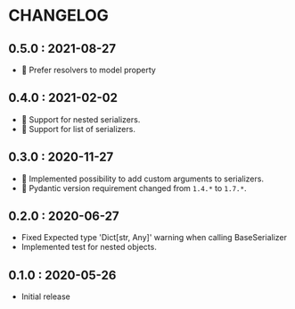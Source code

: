 # CHANGELOG

## 0.5.0 : 2021-08-27

- 🌵 Prefer resolvers to model property

## 0.4.0 : 2021-02-02

- 🎸 Support for nested serializers.
- 🎸 Support for list of serializers.

## 0.3.0 : 2020-11-27

- 🦦 Implemented possibility to add custom arguments to serializers.
- 🦦 Pydantic version requirement changed from `1.4.*` to `1.7.*`.

## 0.2.0 : 2020-06-27

- Fixed Expected type 'Dict[str, Any]' warning when calling BaseSerializer
- Implemented test for nested objects.

## 0.1.0 : 2020-05-26

- Initial release
